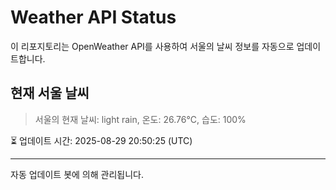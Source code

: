 
# Weather API Status

이 리포지토리는 OpenWeather API를 사용하여 서울의 날씨 정보를 자동으로 업데이트합니다.

## 현재 서울 날씨
> 서울의 현재 날씨: light rain, 온도: 26.76°C, 습도: 100%

⏳ 업데이트 시간: 2025-08-29 20:50:25 (UTC)

---
자동 업데이트 봇에 의해 관리됩니다.

